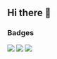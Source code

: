 ## Hi there 👋

<!--
**Mohankrishnashrestha/Mohankrishnashrestha** is a ✨ _special_ ✨ repository because its `README.md` (this file) appears on your GitHub profile.

Here are some ideas to get you started:

- 🔭 I’m currently working on ...
- 🌱 I’m currently learning ...
- 👯 I’m looking to collaborate on ...
- 🤔 I’m looking for help with ...
- 💬 Ask me about ...
- 📫 How to reach me: ...
- 😄 Pronouns: ...
- ⚡ Fun fact: ...
-->


### Badges
![](https://github-readme-stats.vercel.app/api?username=Mohankrishnashrestha&theme=react&hide_border=false&include_all_commits=false&count_private=true)
![](https://github-readme-streak-stats.herokuapp.com/?user=Mohankrishnashrestha&theme=react&hide_border=false)
![](https://github-readme-stats.vercel.app/api/top-langs/?username=Mohankrishnashrestha&theme=react&hide_border=false&include_all_commits=false&count_private=true&layout=compact)

<!-- 
